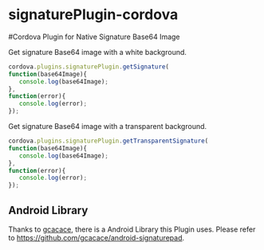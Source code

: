 # signaturePlugin-cordova

#Cordova Plugin for Native Signature Base64 Image

Get signature Base64 image with a white background.
 ```js
 cordova.plugins.signaturePlugin.getSignature(
 function(base64Image){
    console.log(base64Image);
 }, 
 function(error){
    console.log(error);
 });
 ```
 Get signature Base64 image with a transparent background.
 ```js
 cordova.plugins.signaturePlugin.getTransparentSignature(
 function(base64Image){
    console.log(base64Image);
 }, 
 function(error){
    console.log(error);
 });
 ```


## Android Library

Thanks to [gcacace](https://github.com/gcacace), there is a Android Library this Plugin uses.
Please refer to https://github.com/gcacace/android-signaturepad.
